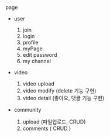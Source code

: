 page

- user

  1. join
  2. login
  3. profile
  4. myPage
  5. edit password
  6. my channel

- video

  1. video upload
  2. video modify (delete 기능 구현)
  3. video detail (좋아요, 댓글 기능 구현)

- community
  1. upload (파일업로드, CRUD)
  2. comments ( CRUD )
